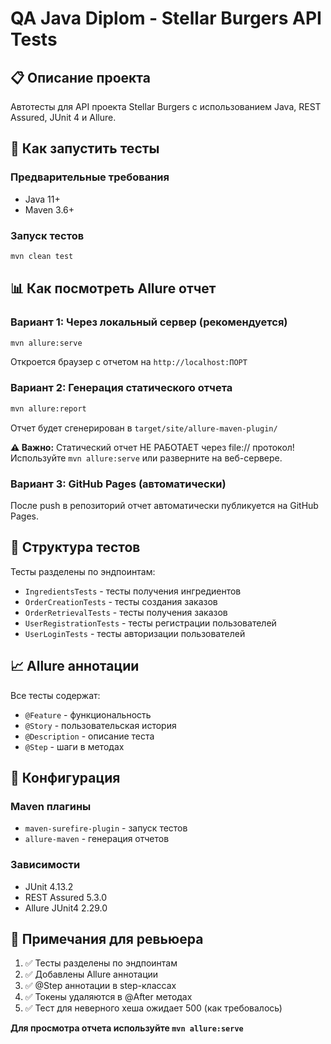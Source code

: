 # QA Java Diplom - Stellar Burgers API Tests

## 📋 Описание проекта
Автотесты для API проекта Stellar Burgers с использованием Java, REST Assured, JUnit 4 и Allure.

## 🚀 Как запустить тесты

### Предварительные требования
- Java 11+
- Maven 3.6+

### Запуск тестов
```bash
mvn clean test
```

## 📊 Как посмотреть Allure отчет

### Вариант 1: Через локальный сервер (рекомендуется)
```bash
mvn allure:serve
```
Откроется браузер с отчетом на `http://localhost:ПОРТ`

### Вариант 2: Генерация статического отчета
```bash
mvn allure:report
```
Отчет будет сгенерирован в `target/site/allure-maven-plugin/`

**⚠️ Важно:** Статический отчет НЕ РАБОТАЕТ через file:// протокол! 
Используйте `mvn allure:serve` или разверните на веб-сервере.

### Вариант 3: GitHub Pages (автоматически)
После push в репозиторий отчет автоматически публикуется на GitHub Pages.

## 🧪 Структура тестов

Тесты разделены по эндпоинтам:
- `IngredientsTests` - тесты получения ингредиентов
- `OrderCreationTests` - тесты создания заказов
- `OrderRetrievalTests` - тесты получения заказов
- `UserRegistrationTests` - тесты регистрации пользователей
- `UserLoginTests` - тесты авторизации пользователей

## 📈 Allure аннотации

Все тесты содержат:
- `@Feature` - функциональность
- `@Story` - пользовательская история
- `@Description` - описание теста
- `@Step` - шаги в методах

## 🔧 Конфигурация

### Maven плагины
- `maven-surefire-plugin` - запуск тестов
- `allure-maven` - генерация отчетов

### Зависимости
- JUnit 4.13.2
- REST Assured 5.3.0
- Allure JUnit4 2.29.0

## 📝 Примечания для ревьюера

1. ✅ Тесты разделены по эндпоинтам
2. ✅ Добавлены Allure аннотации
3. ✅ @Step аннотации в step-классах
4. ✅ Токены удаляются в @After методах
5. ✅ Тест для неверного хеша ожидает 500 (как требовалось)

**Для просмотра отчета используйте `mvn allure:serve`**
